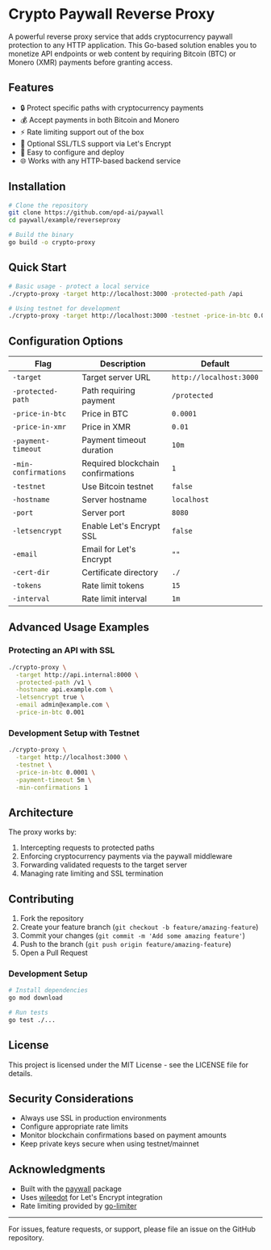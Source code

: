 # Crypto Paywall Reverse Proxy

A powerful reverse proxy service that adds cryptocurrency paywall protection to any HTTP application. This Go-based solution enables you to monetize API endpoints or web content by requiring Bitcoin (BTC) or Monero (XMR) payments before granting access.

## Features

- 🔒 Protect specific paths with cryptocurrency payments
- 💰 Accept payments in both Bitcoin and Monero
- ⚡ Rate limiting support out of the box
- 🔐 Optional SSL/TLS support via Let's Encrypt
- 🎯 Easy to configure and deploy
- 🌐 Works with any HTTP-based backend service

## Installation

```bash
# Clone the repository
git clone https://github.com/opd-ai/paywall
cd paywall/example/reverseproxy

# Build the binary
go build -o crypto-proxy
```

## Quick Start

```bash
# Basic usage - protect a local service
./crypto-proxy -target http://localhost:3000 -protected-path /api

# Using testnet for development
./crypto-proxy -target http://localhost:3000 -testnet -price-in-btc 0.0001
```

## Configuration Options

| Flag | Description | Default |
|------|-------------|---------|
| `-target` | Target server URL | `http://localhost:3000` |
| `-protected-path` | Path requiring payment | `/protected` |
| `-price-in-btc` | Price in BTC | `0.0001` |
| `-price-in-xmr` | Price in XMR | `0.01` |
| `-payment-timeout` | Payment timeout duration | `10m` |
| `-min-confirmations` | Required blockchain confirmations | `1` |
| `-testnet` | Use Bitcoin testnet | `false` |
| `-hostname` | Server hostname | `localhost` |
| `-port` | Server port | `8080` |
| `-letsencrypt` | Enable Let's Encrypt SSL | `false` |
| `-email` | Email for Let's Encrypt | `""` |
| `-cert-dir` | Certificate directory | `./` |
| `-tokens` | Rate limit tokens | `15` |
| `-interval` | Rate limit interval | `1m` |

## Advanced Usage Examples

### Protecting an API with SSL

```bash
./crypto-proxy \
  -target http://api.internal:8000 \
  -protected-path /v1 \
  -hostname api.example.com \
  -letsencrypt true \
  -email admin@example.com \
  -price-in-btc 0.001
```

### Development Setup with Testnet

```bash
./crypto-proxy \
  -target http://localhost:3000 \
  -testnet \
  -price-in-btc 0.0001 \
  -payment-timeout 5m \
  -min-confirmations 1
```

## Architecture

The proxy works by:

1. Intercepting requests to protected paths
2. Enforcing cryptocurrency payments via the paywall middleware
3. Forwarding validated requests to the target server
4. Managing rate limiting and SSL termination

## Contributing

1. Fork the repository
2. Create your feature branch (`git checkout -b feature/amazing-feature`)
3. Commit your changes (`git commit -m 'Add some amazing feature'`)
4. Push to the branch (`git push origin feature/amazing-feature`)
5. Open a Pull Request

### Development Setup

```bash
# Install dependencies
go mod download

# Run tests
go test ./...
```

## License

This project is licensed under the MIT License - see the LICENSE file for details.

## Security Considerations

- Always use SSL in production environments
- Configure appropriate rate limits
- Monitor blockchain confirmations based on payment amounts
- Keep private keys secure when using testnet/mainnet

## Acknowledgments

- Built with the [paywall](https://github.com/opd-ai/paywall) package
- Uses [wileedot](https://github.com/opd-ai/wileedot) for Let's Encrypt integration
- Rate limiting provided by [go-limiter](https://github.com/sethvargo/go-limiter)

---

For issues, feature requests, or support, please file an issue on the GitHub repository.